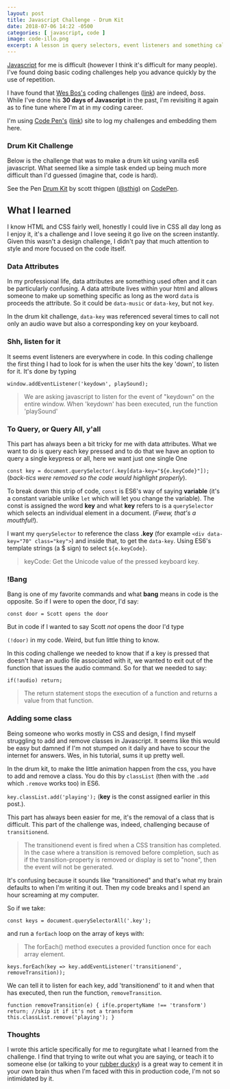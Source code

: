 ```yaml
---
layout: post
title: Javascript Challenge - Drum Kit
date: 2018-07-06 14:22 -0500
categories: [ javascript, code ]
image: code-illo.png
excerpt: A lesson in query selectors, event listeners and something called BANG!
---
```


[Javascript](https://www.javascript.com/) for me is difficult (however I think it's difficult for many people). I've found doing basic coding challenges help you advance quickly by the use of repetition.

I have found that [Wes Bos's](https://wesbos.com/) coding challenges ([link](https://javascript30.com/)) are indeed, _boss_. While I've done his **30 days of Javascript** in the past, I'm revisiting it again as to fine tune where I'm at in my coding career.

I'm using [Code Pen's](https://codepen.io/) ([link](https://codepen.io/)) site to log my challenges and embedding them here.

### Drum Kit Challenge

Below is the challenge that was to make a drum kit using vanilla es6 javascript. What seemed like a simple task ended up being much more difficult than I'd guessed (imagine that, code is hard).

<p data-height="265" data-theme-id="light" data-slug-hash="LrKqga" data-default-tab="js" data-user="sthig" data-embed-version="2" data-pen-title="Drum Kit" class="codepen">See the Pen <a href="https://codepen.io/sthig/pen/LrKqga/">Drum Kit</a> by scott thigpen (<a href="https://codepen.io/sthig">@sthig</a>) on <a href="https://codepen.io">CodePen</a>.</p>
<script async src="https://static.codepen.io/assets/embed/ei.js"></script>

## What I learned

I know HTML and CSS fairly well, honestly I could live in CSS all day long as I enjoy it, it's a challenge and I love seeing it go live on the screen instantly. Given this wasn't a design challenge, I didn't pay that much attention to style and more focused on the code itself.

### Data Attributes

In my professional life, data attributes are something used often and it can be particularly confusing. A data attribute lives within your html and allows someone to make up something specific as long as the word `data` is proceeds the attribute. So it could be `data-music` or `data-key`, but not `key`.

In the drum kit challenge, `data-key` was referenced several times to call not only an audio wave but also a corresponding key on your keyboard.

### Shh, listen for it

It seems event listeners are everywhere in code. In this coding challenge the first thing I had to look for is when the user hits the key 'down', to listen for it. It's done by typing

`window.addEventListener('keydown', playSound);`

> We are asking javascript to listen for the event of "keydown" on the entire window. When 'keydown' has been executed, run the function 'playSound'

### To Query, or Query All, y'all

This part has always been a bit tricky for me with data attributes. What we want to do is query each key pressed and to do that we have an option to query a single keypress or all, here we want just one single One

`const key = document.querySelector(.key[data-key="${e.keyCode}"]);` (_back-tics were removed so the code would highlight properly_).

To break down this strip of code, `const` is ES6's way of saying **variable** (it's a constant variable unlike `let` which will let you change the variable). The const is assigned the word **key** and what **key** refers to is a `querySelector` which selects an individual element in a document. (_Fwew, that's a mouthful!_).

I want my `querySelector` to reference the class **.key** (for example `<div data-key="70" class="key">`) and inside that, to get the `data-key`. Using ES6's template strings (a $ sign) to select `${e.keyCode}`.

> keyCode: Get the Unicode value of the pressed keyboard key.

### !Bang

Bang is one of my favorite commands and what **bang** means in code is the opposite. So if I were to open the door, I'd say:

`const door = Scott opens the door`

But in code if I wanted to say Scott _not_ opens the door I'd type

`(!door)` in my code. Weird, but fun little thing to know.

In this coding challenge we needed to know that if a key is pressed that doesn't have an audio file associated with it, we wanted to exit out of the function that issues the audio command. So for that we needed to say:

`if(!audio) return;`

> The return statement stops the execution of a function and returns a value from that function.

### Adding some class

Being someone who works mostly in CSS and design, I find myself struggling to add and remove classes in Javascript. It seems like this would be easy but damned if I'm not stumped on it daily and have to scour the internet for answers. Wes, in his tutorial, sums it up pretty well.

In the drum kit, to make the little animation happen from the css, you have to add and remove a class. You do this by `classList` (then with the `.add` which `.remove` works too) in ES6.

`key.classList.add('playing');` (**key** is the const assigned earlier in this post.).

This part has always been easier for me, it's the removal of a class that is difficult. This part of the challenge was, indeed, challenging because of `transitionend`.

> The transitionend event is fired when a CSS transition has completed. In the case where a transition is removed before completion, such as if the transition-property is removed or display is set to "none", then the event will not be generated.

It's confusing because it sounds like "transitioned" and that's what my brain defaults to when I'm writing it out. Then my code breaks and I spend an hour screaming at my computer.

So if we take:

`const keys = document.querySelectorAll('.key');`

and run a `forEach` loop on the array of keys with:

> The forEach() method executes a provided function once for each array element.

`keys.forEach(key => key.addEventListener('transitionend', removeTransition));`

We can tell it to listen for each key, add 'transitionend' to it and when that has executed, then run the function, `removeTransition`.

`function removeTransition(e) { if(e.propertyName !== 'transform') return; //skip it if it's not a transform this.classList.remove('playing'); }`

### Thoughts

I wrote this article specifically for me to regurgitate what I learned from the challenge. I find that trying to write out what you are saying, or teach it to someone else (or talking to your [rubber ducky](https://en.wikipedia.org/wiki/Rubber_duck_debugging)) is a great way to cement it in your own brain thus when I'm faced with this in production code, I'm not so intimidated by it.
